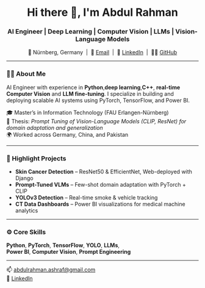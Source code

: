 <h1 align="center">Hi there 👋, I'm Abdul Rahman</h1>

<h3 align="center">
AI Engineer | Deep Learning | Computer Vision | LLMs | Vision-Language Models
</h3>

<p align="center">
📍 Nürnberg, Germany &nbsp;|&nbsp;
📧 <a href="mailto:abdulrahman.ashraf@gmail.com">Email</a> &nbsp;|&nbsp;
💼 <a href="https://www.linkedin.com/in/YOUR-LINKEDIN-ID">LinkedIn</a> &nbsp;|&nbsp;
👨‍💻 <a href="https://github.com/abdulrahman45284528">GitHub</a>
</p>

---

### 👨‍💻 About Me

AI Engineer with experience in **Python**,**deep learning**,**C++**, **real-time Computer Vision** and **LLM fine-tuning**. I specialize in building and deploying scalable AI systems using PyTorch, TensorFlow, and Power BI.

🎓 Master’s in Information Technology (FAU Erlangen-Nürnberg)  
📝 Thesis: *Prompt Tuning of Vision-Language Models (CLIP, ResNet) for domain adaptation and generalization*  
🌍 Worked across Germany, China, and Pakistan  

---

### 🔬 Highlight Projects
- **Skin Cancer Detection** – ResNet50 & EfficientNet, Web-deployed with Django  
- **Prompt-Tuned VLMs** – Few-shot domain adaptation with PyTorch + CLIP  
- **YOLOv3 Detection** – Real-time smoke & vehicle tracking  
- **CT Data Dashboards** – Power BI visualizations for medical machine analytics  

---

### ⚙️ Core Skills
**Python**, **PyTorch**, **TensorFlow**, **YOLO**, **LLMs**,  
**Power BI**, **Computer Vision**, **Prompt Engineering**

---

📫 [abdulrahman.ashraf@gmail.com](mailto:abdulrahman.ashraf@gmail.com)  
🔗 [LinkedIn](https://www.linkedin.com/in/YOUR-LINKEDIN-ID)

